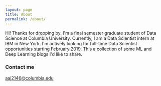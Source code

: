 ```yaml
---
layout: page
title: About
permalink: /about/
---
```


Hi! Thanks for dropping by. I'm a final semester graduate student of Data Science at Columbia University.
Currently, I am a Data Scientist intern at IBM in New York. I'm actively looking for full-time Data Scientist opportunities starting February 2019. This a collection of some ML and Deep Learning blogs I'd like to share. 


### Contact me

[aaj2146@columbia.edu](mailto:aaj2146@columbia.edu)
